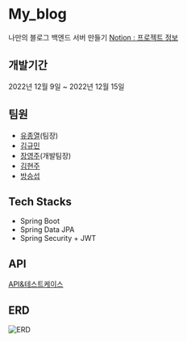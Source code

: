 # My_blog
나만의 블로그 백엔드 서버 만들기
[Notion : 프로젝트 정보](https://teamsparta.notion.site/9-e7f813a42304461ca494da6a84cde546)


## 개발기간
2022년 12월 9일 ~ 2022년 12월 15일


## 팀원
- [유종열](https://github.com/jongyeol2)(팀장)
- [김규민](https://github.com/starMinK)
- [장영주](https://github.com/Youngju-Jang)(개발팀장)
- [김현주](https://github.com/hyeonju-kim)
- [방승섭](https://github.com/bangseungsup)


## Tech Stacks
- Spring Boot
- Spring Data JPA
- Spring Security + JWT


## API
[API&테스트케이스 ](https://docs.google.com/spreadsheets/d/16m9RGblVgYA5vwvS9IT523fcfl0eii1AEGjc0mcoAHM/edit?usp=sharing)


## ERD

![ERD](https://user-images.githubusercontent.com/114922306/207871227-000725b3-9c16-49db-9231-88702c9756dd.png)

